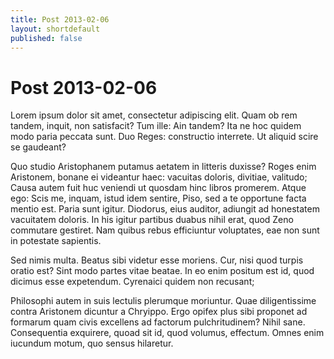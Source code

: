 ```yaml
---
title: Post 2013-02-06
layout: shortdefault
published: false
---
```


# Post 2013-02-06

Lorem ipsum dolor sit amet, consectetur adipiscing elit. Quam ob rem tandem, inquit, non satisfacit? Tum ille: Ain tandem? Ita ne hoc quidem modo paria peccata sunt. Duo Reges: constructio interrete. Ut aliquid scire se gaudeant? 

Quo studio Aristophanem putamus aetatem in litteris duxisse? Roges enim Aristonem, bonane ei videantur haec: vacuitas doloris, divitiae, valitudo; Causa autem fuit huc veniendi ut quosdam hinc libros promerem. Atque ego: Scis me, inquam, istud idem sentire, Piso, sed a te opportune facta mentio est. Paria sunt igitur. Diodorus, eius auditor, adiungit ad honestatem vacuitatem doloris. In his igitur partibus duabus nihil erat, quod Zeno commutare gestiret. Nam quibus rebus efficiuntur voluptates, eae non sunt in potestate sapientis. 

Sed nimis multa. Beatus sibi videtur esse moriens. Cur, nisi quod turpis oratio est? Sint modo partes vitae beatae. In eo enim positum est id, quod dicimus esse expetendum. Cyrenaici quidem non recusant; 

Philosophi autem in suis lectulis plerumque moriuntur. Quae diligentissime contra Aristonem dicuntur a Chryippo. Ergo opifex plus sibi proponet ad formarum quam civis excellens ad factorum pulchritudinem? Nihil sane. Consequentia exquirere, quoad sit id, quod volumus, effectum. Omnes enim iucundum motum, quo sensus hilaretur. 

